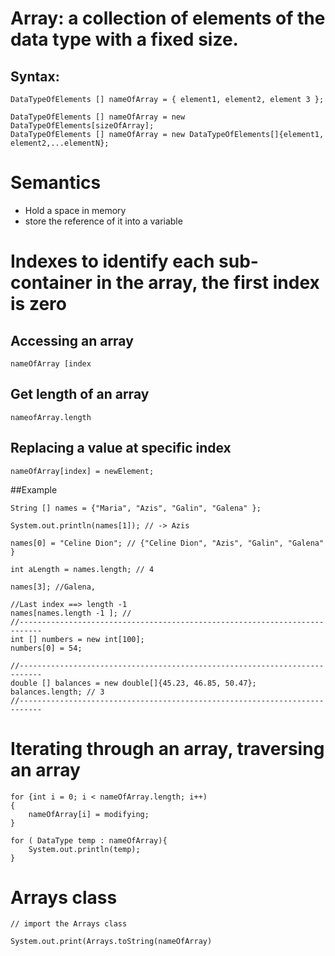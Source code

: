 # Array: a collection of elements of the data type with a fixed size.
## Syntax: 

	DataTypeOfElements [] nameOfArray = { element1, element2, element 3 };
	
	DataTypeOfElements [] nameOfArray = new DataTypeOfElements[sizeOfArray];
	DataTypeOfElements [] nameOfArray = new DataTypeOfElements[]{element1, element2,...elementN};
	
	
# Semantics
- 	Hold a space in memory
-	store the reference of it into a variable


# Indexes to identify each sub-container in the array, the first index is zero

## Accessing an array

	nameOfArray [index
	
## Get length of an array
	nameofArray.length
	

## Replacing a value at specific index
	nameOfArray[index] = newElement;
	
##Example

	String [] names = {"Maria", "Azis", "Galin", "Galena" };
	
	System.out.println(names[1]); // -> Azis
	
	names[0] = "Celine Dion"; // {"Celine Dion", "Azis", "Galin", "Galena" }
	
	int aLength = names.length; // 4
	
	names[3]; //Galena, 
	
	//Last index ==> length -1
	names[names.length -1 ]; //
	//---------------------------------------------------------------------------
	int [] numbers = new int[100];
	numbers[0] = 54;
	
	//---------------------------------------------------------------------------
	double [] balances = new double[]{45.23, 46.85, 50.47};
	balances.length; // 3
	//---------------------------------------------------------------------------
	
# Iterating through an array, traversing an array	
	
	for {int i = 0; i < nameOfArray.length; i++)
	{
		nameOfArray[i] = modifying;
	}
	
	for ( DataType temp : nameOfArray){
		System.out.println(temp);
	}

# Arrays class
	// import the Arrays class
	
	System.out.print(Arrays.toString(nameOfArray)
	
	
	
	
	
	
	
	
	
	
	
	
	
	
	
	
	
	
	
	
	
	
	